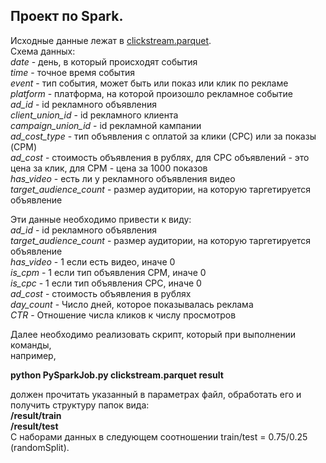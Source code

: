 ## Проект по Spark.  

Исходные данные лежат в [clickstream.parquet](https://github.com/andreikrutov/Big_Data_Stepik/blob/main/PySpark/spark_project/clickstream.parquet).  
Схема данных:  
*date* - день, в который происходят события  
*time* - точное время события  
*event*	- тип события, может быть или показ или клик по рекламе  
*platform* -	платформа, на которой произошло рекламное событие  
*ad_id*	- id рекламного объявления  
*client_union_id*	- id рекламного клиента  
*campaign_union_id*	- id рекламной кампании  
*ad_cost_type* -	тип объявления с оплатой за клики (CPC) или за показы (CPM)  
*ad_cost*	- стоимость объявления в рублях, для CPC объявлений - это цена за клик, для CPM - цена за 1000 показов  
*has_video*	- есть ли у рекламного объявления видео  
*target_audience_count*	- размер аудитории, на которую таргетируется объявление  

Эти данные необходимо привести к виду:  
*ad_id*	- id рекламного объявления  
*target_audience_count*	-	размер аудитории, на которую таргетируется объявление  
*has_video*	- 1 если есть видео, иначе 0  
*is_cpm*	- 1 если тип объявления CPM, иначе 0  
*is_cpc*	- 1 если тип объявления CPC, иначе 0   
*ad_cost*	- стоимость объявления в рублях  
*day_count*	- Число дней, которое показывалась реклама  
*CTR*	-	Отношение числа кликов к числу просмотров  

Далее необходимо реализовать скрипт, который при выполнении команды,  
например, 

**python PySparkJob.py clickstream.parquet result**

должен прочитать указанный в параметрах файл, обработать его и получить структуру папок вида:  
**/result/train**    
**/result/test**  
С наборами данных в следующем соотношении train/test = 0.75/0.25 (randomSplit).
